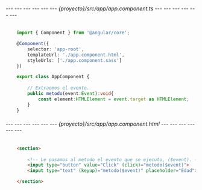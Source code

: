 
###### --- --- --- --- --- --- {proyecto}/src/app/app.component.ts --- --- --- --- --- --- ######
```typescript
	import { Component } from '@angular/core';

	@Component({
		selector: 'app-root',
		templateUrl: './app.component.html', 
		styleUrls: ['./app.component.sass']
	})

	export class AppComponent {
		
		// Extraemos el evento.
		public metodo(event:Event):void{
			const element:HTMLElement = event.target as HTMLElement;
		}
	}
```

###### --- --- --- --- --- --- {proyecto}/src/app/app.component.html --- --- --- --- --- --- ######
```html
	<section>
	
		<!-- Le pasamos al metodo el evento que se ejecuto, ($event). -->
		<input type="button" value="Click" (click)="metodo($event)">
		<input type="text" (keyup)="metodo($event)" placeholder="Edad">

	</section>
```
